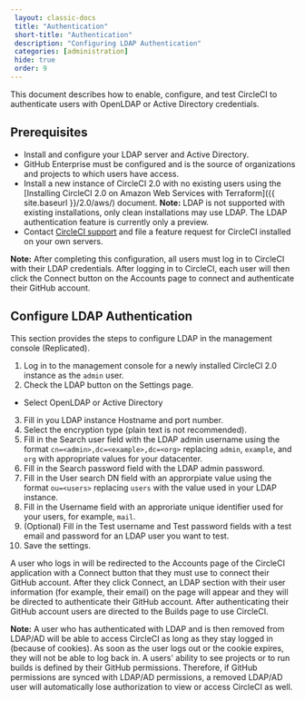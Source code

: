 ```yaml
---
 layout: classic-docs
 title: "Authentication"
 short-title: "Authentication"
 description: "Configuring LDAP Authentication"
 categories: [administration]
 hide: true
 order: 9
---
```


This document describes how to enable, configure, and test CircleCI to authenticate users with OpenLDAP or Active Directory credentials.

## Prerequisites

- Install and configure your LDAP server and Active Directory.
- GitHub Enterprise must be configured and is the source of organizations and projects to which users have access.
- Install a new instance of CircleCI 2.0 with no existing users using the [Installing CircleCI 2.0 on Amazon Web Services with Terraform]({{ site.baseurl }}/2.0/aws/) document. **Note:** LDAP is not supported with existing installations, only clean installations may use LDAP. The LDAP authentication feature is currently only a preview.
- Contact [CircleCI support](https://support.circleci.com) and file a feature request for CircleCI installed on your own servers.

**Note:** After completing this configuration, all users must log in to CircleCI with their LDAP credentials. After logging in to CircleCI, each user will then click the Connect button on the Accounts page to connect and authenticate their GitHub account.

## Configure LDAP Authentication 

This section provides the steps to configure LDAP in the management console (Replicated).

1. Log in to the management console for a newly installed CircleCI 2.0 instance as the `admin` user.
2. Check the LDAP button on the Settings page.
- Select OpenLDAP or Active Directory
3. Fill in you LDAP instance Hostname and port number.
4. Select the encryption type (plain text is not recommended).
5. Fill in the Search user field with the LDAP admin username using the format `cn=<admin>,dc=<example>,dc=<org>` replacing `admin`, `example`, and `org` with appropriate values for your datacenter.
6. Fill in the Search password field with the LDAP admin password.
7. Fill in the User search DN field with an approrpiate value using the format `ou=<users>` replacing `users` with the value used in your LDAP instance.
8. Fill in the Username field with an approriate unique identifier used for your users, for example, `mail`.
9. (Optional) Fill in the Test username and Test password fields with a test email and password for an LDAP user you want to test.
10. Save the settings.

A user who logs in will be redirected to the Accounts page of the CircleCI application with a Connect button that they must use to connect their GitHub account. After they click Connect, an LDAP section with their user information (for example, their email) on the page will appear and they will be directed to authenticate their GitHub account. After authenticating their GitHub account users are directed to the Builds page to use CircleCI.

**Note:** A user who has authenticated with LDAP and is then removed from LDAP/AD will be able to access CircleCI as long as they stay logged in (because of cookies). As soon as the user logs out or the cookie expires, they will not be able to log back in. A users' ability to see projects or to run builds is defined by their GitHub permissions. Therefore, if GitHub permissions are synced with LDAP/AD permissions, a removed LDAP/AD user will automatically lose authorization to view or access CircleCI as well.

